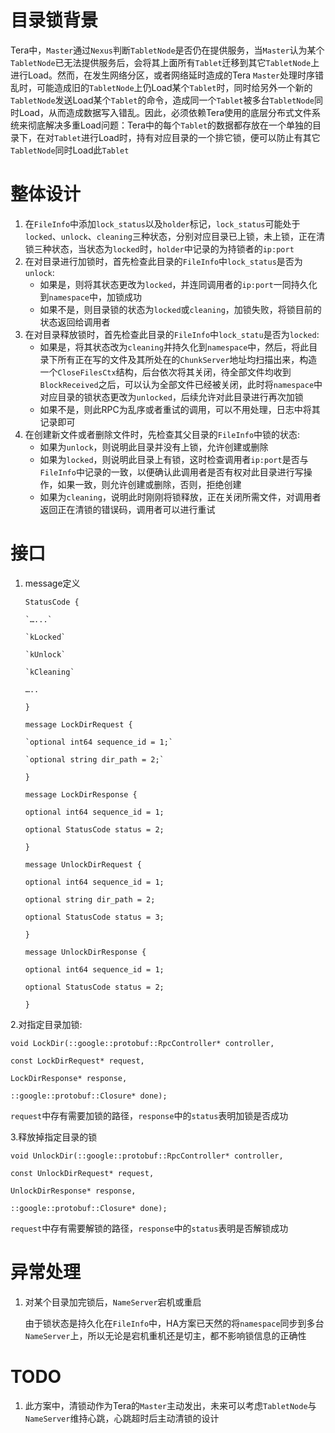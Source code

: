 # 目录锁背景

Tera中，`Master`通过`Nexus`判断`TabletNode`是否仍在提供服务，当`Master`认为某个`TabletNode`已无法提供服务后，会将其上面所有`Tablet`迁移到其它`TabletNode`上进行Load。然而，在发生网络分区，或者网络延时造成的Tera `Master`处理时序错乱时，可能造成旧的`TabletNode`上仍Load某个`Tablet`时，同时给另外一个新的`TabletNode`发送Load某个`Tablet`的命令，造成同一个`Tablet`被多台`TabletNode`同时Load，从而造成数据写入错乱。因此，必须依赖Tera使用的底层分布式文件系统来彻底解决多重Load问题：Tera中的每个`Tablet`的数据都存放在一个单独的目录下，在对`Tablet`进行Load时，持有对应目录的一个排它锁，便可以防止有其它`TabletNode`同时Load此`Tablet`

# 整体设计

1. 在`FileInfo`中添加`lock_status`以及`holder`标记，`lock_status`可能处于`locked`、`unlock`、`cleaning`三种状态，分别对应目录已上锁，未上锁，正在清锁三种状态，当状态为`locked`时，`holder`中记录的为持锁者的`ip:port`
2. 在对目录进行加锁时，首先检查此目录的`FileInfo`中`lock_status`是否为`unlock`:
   - 如果是，则将其状态更改为`locked`，并连同调用者的`ip:port`一同持久化到`namespace`中，加锁成功
   - 如果不是，则目录锁的状态为`locked`或`cleaning`，加锁失败，将锁目前的状态返回给调用者
3. 在对目录释放锁时，首先检查此目录的`FileInfo`中`lock_statu`是否为`locked`:
   - 如果是，将其状态改为`cleaning`并持久化到`namespace`中，然后，将此目录下所有正在写的文件及其所处在的`ChunkServer`地址均扫描出来，构造一个`CloseFilesCtx`结构，后台依次将其关闭，待全部文件均收到`BlockReceived`之后，可以认为全部文件已经被关闭，此时将`namespace`中对应目录的锁状态更改为`unlocked`，后续允许对此目录进行再次加锁
   - 如果不是，则此RPC为乱序或者重试的调用，可以不用处理，日志中将其记录即可
4. 在创建新文件或者删除文件时，先检查其父目录的`FileInfo`中锁的状态:
   - 如果为`unlock`，则说明此目录并没有上锁，允许创建或删除
   - 如果为`locked`，则说明此目录上有锁，这时检查调用者`ip:port`是否与`FileInfo`中记录的一致，以便确认此调用者是否有权对此目录进行写操作，如果一致，则允许创建或删除，否则，拒绝创建
   - 如果为`cleaning`，说明此时刚刚将锁释放，正在关闭所需文件，对调用者返回正在清锁的错误码，调用者可以进行重试

# 接口

1. message定义

   `StatusCode {`

	   `…...`

       `kLocked`

       `kUnlock`

       `kCleaning`

      `…..`	

   `}`	

   `message LockDirRequest {`

       `optional int64 sequence_id = 1;`
       
       `optional string dir_path = 2;`
       
   `}`

   `message LockDirResponse {`

   	`optional int64 sequence_id = 1;`

      `optional StatusCode status = 2;`

     `}`

   `message UnlockDirRequest {`

      `optional int64 sequence_id = 1;`

      `optional string dir_path = 2;`

      `optional StatusCode status = 3;` 

    `}`

   `message UnlockDirResponse {`

      `optional int64 sequence_id = 1;`

      `optional StatusCode status = 2;`

     `}`

2.对指定目录加锁:

`void LockDir(::google::protobuf::RpcController* controller,`

   `const LockDirRequest* request,`
   
   `LockDirResponse* response,`
 
   `::google::protobuf::Closure* done);`

`request`中存有需要加锁的路径，`response`中的`status`表明加锁是否成功

3.释放掉指定目录的锁

`void UnlockDir(::google::protobuf::RpcController* controller,`

   `const UnlockDirRequest* request,`
   
   `UnlockDirResponse* response,`
   
   `::google::protobuf::Closure* done);`

`request`中存有需要解锁的路径，`response`中的`status`表明是否解锁成功

# 异常处理

1. 对某个目录加完锁后，`NameServer`宕机或重启

   由于锁状态是持久化在`FileInfo`中，HA方案已天然的将`namespace`同步到多台`NameServer`上，所以无论是宕机重机还是切主，都不影响锁信息的正确性

# TODO

1. 此方案中，清锁动作为Tera的`Master`主动发出，未来可以考虑`TabletNode`与`NameServer`维持心跳，心跳超时后主动清锁的设计
